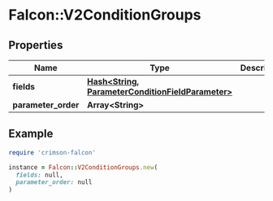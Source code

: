 # Falcon::V2ConditionGroups

## Properties

| Name | Type | Description | Notes |
| ---- | ---- | ----------- | ----- |
| **fields** | [**Hash&lt;String, ParameterConditionFieldParameter&gt;**](ParameterConditionFieldParameter.md) |  |  |
| **parameter_order** | **Array&lt;String&gt;** |  |  |

## Example

```ruby
require 'crimson-falcon'

instance = Falcon::V2ConditionGroups.new(
  fields: null,
  parameter_order: null
)
```

